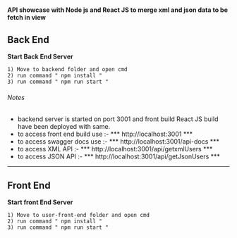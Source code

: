 #
**API showcase with Node js and React JS to merge xml and json data to be fetch in view**

## Back End
**Start Back End Server**

```
1) Move to backend folder and open cmd
2) run command " npm install "
3) run command " npm run start "

```
###### Notes 

- backend server is started on port 3001 and front build React JS build have been deployed with same.
- to access front end build use :- *** http://localhost:3001 ***
- to access swagger docs use :- *** http://localhost:3001/api-docs ***
- to access XML API :- *** http://localhost:3001/api/getxmlUsers ***
- to access JSON API :- *** http://localhost:3001/api/getJsonUsers ***

-------------------------------------------------------------------------------------------
## Front End
**Start front End Server**

```
1) Move to user-front-end folder and open cmd
2) run command " npm install "
3) run command " npm run start "

```

